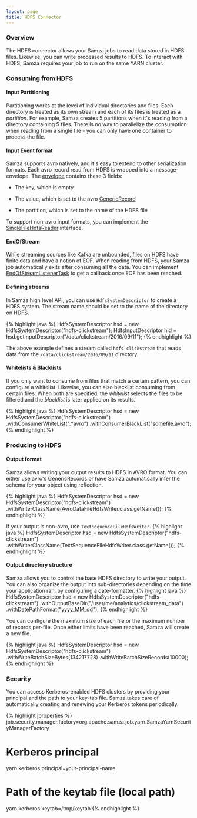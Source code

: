 ```yaml
---
layout: page
title: HDFS Connector
---
```

<!--
   Licensed to the Apache Software Foundation (ASF) under one or more
   contributor license agreements.  See the NOTICE file distributed with
   this work for additional information regarding copyright ownership.
   The ASF licenses this file to You under the Apache License, Version 2.0
   (the "License"); you may not use this file except in compliance with
   the License.  You may obtain a copy of the License at

       http://www.apache.org/licenses/LICENSE-2.0

   Unless required by applicable law or agreed to in writing, software
   distributed under the License is distributed on an "AS IS" BASIS,
   WITHOUT WARRANTIES OR CONDITIONS OF ANY KIND, either express or implied.
   See the License for the specific language governing permissions and
   limitations under the License.
-->

### Overview

The HDFS connector allows your Samza jobs to read data stored in HDFS files. Likewise, you can write processed results to HDFS. 
To interact with HDFS, Samza requires your job to run on the same YARN cluster.

### Consuming from HDFS
#### Input Partitioning

Partitioning works at the level of individual directories and files. Each directory is treated as its own stream and each of its files is treated as a _partition_. For example, Samza creates 5 partitions when it's reading from a directory containing 5 files. There is no way to parallelize the consumption when reading from a single file - you can only have one container to process the file.

#### Input Event format
Samza supports avro natively, and it's easy to extend to other serialization formats. Each avro record read from HDFS is wrapped into a message-envelope. The [envelope](../api/javadocs/org/apache/samza/system/IncomingMessageEnvelope.html) contains these 3 fields:

- The key, which is empty

- The value, which is set to the avro [GenericRecord](https://avro.apache.org/docs/1.7.6/api/java/org/apache/avro/generic/GenericRecord.html)

- The partition, which is set to the name of the HDFS file

To support non-avro input formats, you can implement the [SingleFileHdfsReader](https://github.com/apache/samza/blob/master/samza-hdfs/src/main/java/org/apache/samza/system/hdfs/reader/SingleFileHdfsReader.java) interface.

#### EndOfStream

While streaming sources like Kafka are unbounded, files on HDFS have finite data and have a notion of EOF. When reading from HDFS, your Samza job automatically exits after consuming all the data. You can implement [EndOfStreamListenerTask](../api/javadocs/org/apache/samza/task/EndOfStreamListenerTask.html) to get a callback once EOF has been reached. 


#### Defining streams

In Samza high level API, you can use `HdfsSystemDescriptor` to create a HDFS system. The stream name should be set to the name of the directory on HDFS.

{% highlight java %}
HdfsSystemDescriptor hsd = new HdfsSystemDescriptor("hdfs-clickstream");
HdfsInputDescriptor hid = hsd.getInputDescriptor("/data/clickstream/2016/09/11");
{% endhighlight %}

The above example defines a stream called `hdfs-clickstream` that reads data from the `/data/clickstream/2016/09/11` directory. 

#### Whitelists & Blacklists
If you only want to consume from files that match a certain pattern, you can configure a whitelist. Likewise, you can also blacklist consuming from certain files. When both are specified, the _whitelist_ selects the files to be filtered and the _blacklist_ is later applied on its results. 

{% highlight java %}
HdfsSystemDescriptor hsd = new HdfsSystemDescriptor("hdfs-clickstream")
                                        .withConsumerWhiteList(".*avro")
                                        .withConsumerBlackList("somefile.avro");
{% endhighlight %}


### Producing to HDFS

#### Output format

Samza allows writing your output results to HDFS in AVRO format. You can either use avro's GenericRecords or have Samza automatically infer the schema for your object using reflection. 

{% highlight java %}
HdfsSystemDescriptor hsd = new HdfsSystemDescriptor("hdfs-clickstream")
                                        .withWriterClassName(AvroDataFileHdfsWriter.class.getName());
{% endhighlight %}


If your output is non-avro, use `TextSequenceFileHdfsWriter`.
{% highlight java %}
HdfsSystemDescriptor hsd = new HdfsSystemDescriptor("hdfs-clickstream")
                                        .withWriterClassName(TextSequenceFileHdfsWriter.class.getName());
{% endhighlight %}


#### Output directory structure

Samza allows you to control the base HDFS directory to write your output. You can also organize the output into sub-directories depending on the time your application ran, by configuring a date-formatter. 
{% highlight java %}
HdfsSystemDescriptor hsd = new HdfsSystemDescriptor("hdfs-clickstream")
                                        .withOutputBaseDir("/user/me/analytics/clickstream_data")
                                        .withDatePathFormat("yyyy_MM_dd");
{% endhighlight %}

You can configure the maximum size of each file or the maximum number of records per-file. Once either limits have been reached, Samza will create a new file.

{% highlight java %}
HdfsSystemDescriptor hsd = new HdfsSystemDescriptor("hdfs-clickstream")
                                        .withWriteBatchSizeBytes(134217728)
                                        .withWriteBatchSizeRecords(10000);
{% endhighlight %}

### Security 

You can access Kerberos-enabled HDFS clusters by providing your principal and the path to your key-tab file. Samza takes care of automatically creating and renewing your Kerberos tokens periodically. 

{% highlight jproperties %}
job.security.manager.factory=org.apache.samza.job.yarn.SamzaYarnSecurityManagerFactory

# Kerberos principal
yarn.kerberos.principal=your-principal-name

# Path of the keytab file (local path)
yarn.kerberos.keytab=/tmp/keytab
{% endhighlight %}
